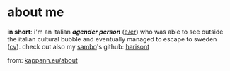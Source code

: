 # about me

**in short**: i'm an italian ***agender person*** ([e/er](https://en.pronouns.page/@kappanneo)) who was able to see outside the italian cultural bubble and eventually managed to escape to sweden ([cv](kappann.eu/cv)). 
check out also my [sambo](https://sverigesradio.se/artikel/what-does-it-mean-to-be-a-sambo-in-sweden)'s github: [harisont](../../../../harisont)

from: [kappann.eu/about](http://kappann.eu/about)
